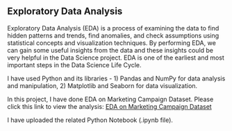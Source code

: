 ## Exploratory Data Analysis


Exploratory Data Analysis (EDA) is a process of examining the data to find hidden patterns and trends, find anomalies, and check assumptions using statistical concepts and visualization techniques. By performing EDA, we can gain some useful insights from the data and these insights could be very helpful in the Data Science project. EDA is one of the earliest and most important steps in the Data Science Life Cycle.  

I have used Python and its libraries -   1) Pandas and NumPy for data analysis and manipulation, 2) Matplotlib and Seaborn for data visualization.       
 
In this project, I have done EDA on Marketing Campaign Dataset. Please click this link to view the analysis: [EDA on Marketing Campaign Dataset](https://github.com/rakeshbangla41/exploratory_data_analysis/tree/main/EDA%20on%20Marketing%20Campaign%20Dataset)  

I have uploaded the related Python Notebook (.ipynb file).  

